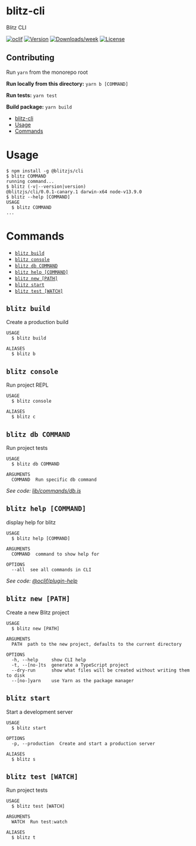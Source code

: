 # blitz-cli

Blitz CLI

[![oclif](https://img.shields.io/badge/cli-oclif-brightgreen.svg)](https://oclif.io)
[![Version](https://img.shields.io/npm/v/blitz-cli.svg)](https://npmjs.org/package/blitz-cli)
[![Downloads/week](https://img.shields.io/npm/dw/blitz-cli.svg)](https://npmjs.org/package/blitz-cli)
[![License](https://img.shields.io/npm/l/blitz-cli.svg)](https://github.com/mabadir/blitz-cli/blob/master/package.json)

## Contributing

Run `yarn` from the monorepo root

**Run locally from this directory:**
`yarn b [COMMAND]`

**Run tests:**
`yarn test`

**Build package:**
`yarn build`

<!-- toc -->

- [blitz-cli](#blitz-cli)
- [Usage](#usage)
- [Commands](#commands)
<!-- tocstop -->

# Usage

<!-- usage -->

```sh-session
$ npm install -g @blitzjs/cli
$ blitz COMMAND
running command...
$ blitz (-v|--version|version)
@blitzjs/cli/0.0.1-canary.1 darwin-x64 node-v13.9.0
$ blitz --help [COMMAND]
USAGE
  $ blitz COMMAND
...
```

<!-- usagestop -->

# Commands

<!-- commands -->

- [`blitz build`](#blitz-build)
- [`blitz console`](#blitz-console)
- [`blitz db COMMAND`](#blitz-db-command)
- [`blitz help [COMMAND]`](#blitz-help-command)
- [`blitz new [PATH]`](#blitz-new-path)
- [`blitz start`](#blitz-start)
- [`blitz test [WATCH]`](#blitz-test-watch)

## `blitz build`

Create a production build

```
USAGE
  $ blitz build

ALIASES
  $ blitz b
```

## `blitz console`

Run project REPL

```
USAGE
  $ blitz console

ALIASES
  $ blitz c
```

## `blitz db COMMAND`

Run project tests

```
USAGE
  $ blitz db COMMAND

ARGUMENTS
  COMMAND  Run specific db command
```

_See code: [lib/commands/db.js](https://github.com/blitz-js/blitz/blob/v0.0.1-canary.1/lib/commands/db.js)_

## `blitz help [COMMAND]`

display help for blitz

```
USAGE
  $ blitz help [COMMAND]

ARGUMENTS
  COMMAND  command to show help for

OPTIONS
  --all  see all commands in CLI
```

_See code: [@oclif/plugin-help](https://github.com/oclif/plugin-help/blob/v2.2.3/src/commands/help.ts)_

## `blitz new [PATH]`

Create a new Blitz project

```
USAGE
  $ blitz new [PATH]

ARGUMENTS
  PATH  path to the new project, defaults to the current directory

OPTIONS
  -h, --help     show CLI help
  -t, --[no-]ts  generate a TypeScript project
  --dry-run      show what files will be created without writing them to disk
  --[no-]yarn    use Yarn as the package manager
```

## `blitz start`

Start a development server

```
USAGE
  $ blitz start

OPTIONS
  -p, --production  Create and start a production server

ALIASES
  $ blitz s
```

## `blitz test [WATCH]`

Run project tests

```
USAGE
  $ blitz test [WATCH]

ARGUMENTS
  WATCH  Run test:watch

ALIASES
  $ blitz t
```

<!-- commandsstop -->
